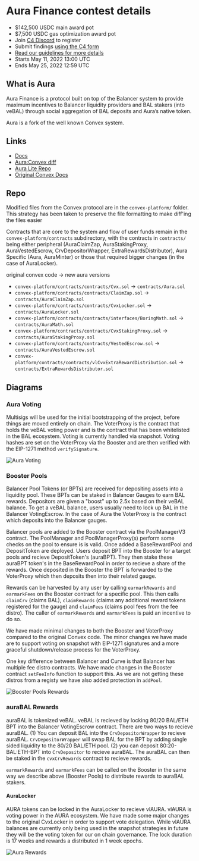 # Aura Finance contest details

- $142,500 USDC main award pot
- $7,500 USDC gas optimization award pot
- Join [C4 Discord](https://discord.gg/code4rena) to register
- Submit findings [using the C4 form](https://code4rena.com/contests/2022-05-aura-finance-contest/submit)
- [Read our guidelines for more details](https://docs.code4rena.com/roles/wardens)
- Starts May 11, 2022 13:00 UTC
- Ends May 25, 2022 12:59 UTC

## What is Aura

Aura Finance is a protocol built on top of the Balancer system to provide maximum incentives to Balancer liquidity providers and BAL stakers (into veBAL) through social aggregation of BAL deposits and Aura’s native token.

Aura is a fork of the well known Convex system.

## Links

- [Docs](https://docs.aura.finance/)
- [Aura:Convex diff](https://github.com/aurafinance/convex-platform/pull/23/files?file-filters%5B%5D=.sol&show-viewed-files=true&show-deleted-files=false)
- [Aura Lite Repo](https://github.com/aurafinance/aura-contracts-lite)
- [Original Convex Docs](https://docs.convexfinance.com/convexfinance/)

## Repo

Modified files from the Convex protocol are in the `convex-platform/` folder. This strategy has been taken to preserve the file formatting to make diff'ing the files easier

Contracts that are core to the system and flow of user funds remain in the `convex-platform/contracts` subdirectory, with the contracts in `contracts/` being either peripheral (AuraClaimZap, AuraStakingProxy, AuraVestedEscrow, CrvDepositorWrapper, ExtraRewardsDistributor), Aura Specific (Aura, AuraMinter) or those that required bigger changes (in the case of AuraLocker).

original convex code -> new aura versions

- `convex-platform/contracts/contracts/Cvx.sol` -> `contracts/Aura.sol`
- `convex-platform/contracts/contracts/ClaimZap.sol` -> `contracts/AuraClaimZap.sol`
- `convex-platform/contracts/contracts/CvxLocker.sol` -> `contracts/AuraLocker.sol`
- `convex-platform/contracts/contracts/interfaces/BoringMath.sol` -> `contracts/AuraMath.sol`
- `convex-platform/contracts/contracts/CvxStakingProxy.sol` -> `contracts/AuraStakingProxy.sol`
- `convex-platform/contracts/contracts/VestedEscrow.sol` -> `contracts/AuraVestedEscrow.sol`
- `convex-platform/contracts/contracts/vlCvxExtraRewardDistribution.sol` -> `contracts/ExtraRewardsDistributor.sol`

## Diagrams

### Aura Voting

Multisigs will be used for the initial bootstrapping of the project, before things are moved entirely on chain.
The VoterProxy is the contract that holds the veBAL voting power and is the contract that has been whitelisted in the BAL ecosystem.
Voting is currently handled via snapshot. Voting hashes are set on the VoterProxy via the Booster and are then verified with the
EIP-1271 method `verifySignature`.

![Aura Voting](https://user-images.githubusercontent.com/97352567/167505092-07ddbd56-df97-4cd9-802f-d9387c21cf55.jpg)

### Booster Pools

Balancer Pool Tokens (or BPTs) are received for depositing assets into a liquidity pool. These BPTs can be staked in Balancer Gauges to earn
BAL rewards. Depositors are given a "boost" up to 2.5x based on their veBAL balance. To get a veBAL balance, users usually need to lock up
BAL in the Balancer VotingEscrow. In the case of Aura the VoterProxy is the contract which deposits into the Balancer gauges.

Balancer pools are added to the Booster contract via the PoolManagerV3 contract. The PoolManager and PoolManagerProxy(s) perform some checks
on the pool to ensure is is valid. Once added a BaseRewardPool and DepositToken are deployed. Users deposit BPT into the Booster for a target pools
and recieve DepositToken's (auraBPT). They then stake these auraBPT token's in the BaseRewardPool in order to recieve a share of the rewards.
Once deposited in the Booster the BPT is forwarded to the VoterProxy which then deposits then into their related gauge.

Rewards can be harvested by any user by calling `earmarkRewards` and `earmarkFees` on the Booster contract for a specific pool. This then
calls `claimCrv` (claims BAL), `claimRewards` (claims any additional reward tokens registered for the gauge) and `claimFees` (claims pool fees
from the fee distro). The caller of `earmarkRewards` and `earmarkFees` is paid an incentive to do so.

We have made minimal changes to both the Booster and VoterProxy compared to the original Convex code. The minor changes we have made are to support
voting on snapshot with EIP-1271 signatures and a more graceful shutdown/release process for the VoterProxy.

One key difference between Balancer and Curve is that Balancer has multiple fee distro contracts. We have made changes in the Booster contract
`setFeeInfo` function to support this. As we are not getting these distros from a registy we have also added protection in `addPool`.

![Booster Pools Rewards](https://user-images.githubusercontent.com/97352567/167505101-f1105826-c192-412c-adec-aeb0d64760e6.jpg)

### auraBAL Rewards

auraBAL is tokenized veBAL. veBAL is recieved by locking 80/20 BAL/ETH BPT into the Balancer VotingEscrow contract.
There are two ways to recieve auraBAL. (1) You can deposit BAL into the `CrvDepositorWrapper` to recieve auraBAL. `CrvDepositorWrapper`
will swap BAL for the BPT by adding single sided liquidity to the 80/20 BAL/ETH pool. (2) you can deposit 80:20-BAL:ETH-BPT into
`CrvDepositor` to recieve auraBAL. The auraBAL can then be staked in the `cvxCrvRewards` contract to recieve rewards.

`earmarkRewards` and `earmarkFees` can be called on the Booster in the same way we describe above (Booster Pools) to distribute rewards
to auraBAL stakers.

#### AuraLocker

AURA tokens can be locked in the AuraLocker to recieve vlAURA. vlAURA is voting power in the AURA ecosystem. We have made some major changes
to the original CvxLocker in order to support vote delegation. While vlAURA balances are currently only being used in the snapshot strategies
in future they will be the voting token for our on chain governance. The lock duration is 17 weeks and rewards a distributed in 1 week epochs.

![Aura Rewards](https://user-images.githubusercontent.com/97352567/167505104-c785b31c-8afb-4a51-9281-d0151e7646be.jpg)
